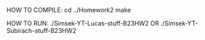 HOW TO COMPILE:
    cd ../Homework2
    make

HOW TO RUN:
    ./Simsek-YT-Lucas-stuff-B23HW2
OR
    ./Simsek-YT-Subirach-stuff-B23HW2
